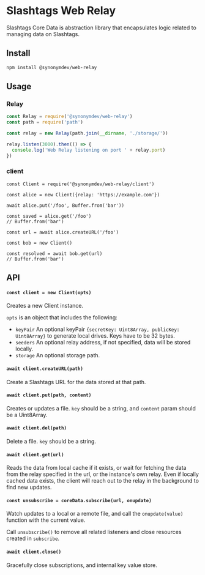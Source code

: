 # Slashtags Web Relay

Slashtags Core Data is abstraction library that encapsulates logic related to managing data on Slashtags.

## Install

```bash
npm install @synonymdev/web-relay
```

## Usage

### Relay

```js
const Relay = require('@synonymdev/web-relay')
const path = require('path')

const relay = new Relay(path.join(__dirname, './storage/'))

relay.listen(3000).then(() => {
  console.log('Web Relay listening on port ' + relay.port)
})
```

### client 

```
const Client = require('@synonymdev/web-relay/client')

const alice = new Client({relay: 'https://example.com'})

await alice.put('/foo', Buffer.from('bar'))

const saved = alice.get('/foo')
// Buffer.from('bar')

const url = await alice.createURL('/foo')

const bob = new Client()

const resolved = await bob.get(url)
// Buffer.from('bar')
```

## API

#### `const client = new Client(opts)`

Creates a new Client instance.

`opts` is an object that includes the following:

- `keyPair` An optional keyPair `{secretKey: Uint8Array, publicKey: Uint8Array}` to generate local drives. Keys have to be 32 bytes.
- `seeders` An optional relay address, if not specified, data will be stored locally.
- `storage` An optional storage path.

#### `await client.createURL(path)`

Create a Slashtags URL for the data stored at that path.

#### `await client.put(path, content)`

Creates or updates a file. `key` should be a string, and `content` param should be a Uint8Array.

#### `await client.del(path)`

Delete a file. `key` should be a string.

#### `await client.get(url)`

Reads the data from local cache if it exists, or wait for fetching the data from the relay specified in the url, or the instance's own relay.
Even if locally cached data exists, the client will reach out to the relay in the background to find new updates.

#### `const unsubscribe = coreData.subscribe(url, onupdate)`

Watch updates to a local or a remote file, and call the `onupdate(value)` function with the current value.

Call `unsubscribe()` to remove all related listeners and close resources created in `subscribe`.

#### `await client.close()`

Gracefully close subscriptions, and internal key value store.
